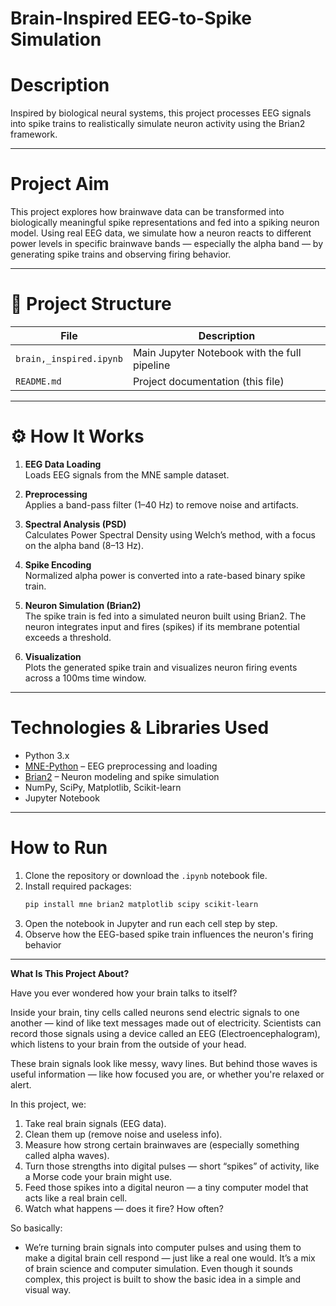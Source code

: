 # Brain-Inspired EEG-to-Spike Simulation

# Description

Inspired by biological neural systems, this project processes EEG signals into spike trains to realistically simulate neuron activity using the Brian2 framework.

---

# Project Aim

This project explores how brainwave data can be transformed into biologically meaningful spike representations and fed into a spiking neuron model. Using real EEG data, we simulate how a neuron reacts to different power levels in specific brainwave bands — especially the alpha band — by generating spike trains and observing firing behavior.

---

# 📁 Project Structure

| File                     | Description                                  |
|--------------------------|----------------------------------------------|
| `brain,_inspired.ipynb`  | Main Jupyter Notebook with the full pipeline |
| `README.md`              | Project documentation (this file)            |

---

# ⚙️ How It Works

1. **EEG Data Loading**  
   Loads EEG signals from the MNE sample dataset.

2. **Preprocessing**  
   Applies a band-pass filter (1–40 Hz) to remove noise and artifacts.

3. **Spectral Analysis (PSD)**  
   Calculates Power Spectral Density using Welch’s method, with a focus on the alpha band (8–13 Hz).

4. **Spike Encoding**  
   Normalized alpha power is converted into a rate-based binary spike train.

5. **Neuron Simulation (Brian2)**  
   The spike train is fed into a simulated neuron built using Brian2. The neuron integrates input and fires (spikes) if its membrane potential exceeds a threshold.

6. **Visualization**  
   Plots the generated spike train and visualizes neuron firing events across a 100ms time window.

---

# Technologies & Libraries Used

- Python 3.x  
- [MNE-Python](https://mne.tools/stable/index.html) – EEG preprocessing and loading  
- [Brian2](https://brian2.readthedocs.io/en/stable/) – Neuron modeling and spike simulation  
- NumPy, SciPy, Matplotlib, Scikit-learn  
- Jupyter Notebook

---

# How to Run

1. Clone the repository or download the `.ipynb` notebook file.
2. Install required packages:
   ```bash
   pip install mne brian2 matplotlib scipy scikit-learn
3. Open the notebook in Jupyter and run each cell step by step.
4. Observe how the EEG-based spike train influences the neuron's firing behavior

---

**What Is This Project About?**

Have you ever wondered how your brain talks to itself?

Inside your brain, tiny cells called neurons send electric signals to one another — kind of like text messages made out of electricity. Scientists can record those signals using a device called an EEG (Electroencephalogram), which listens to your brain from the outside of your head.

These brain signals look like messy, wavy lines. But behind those waves is useful information — like how focused you are, or whether you're relaxed or alert.

In this project, we:

1. Take real brain signals (EEG data).
2. Clean them up (remove noise and useless info).
3. Measure how strong certain brainwaves are (especially something called alpha waves).
4. Turn those strengths into digital pulses — short “spikes” of activity, like a Morse code your brain might use.
5. Feed those spikes into a digital neuron — a tiny computer model that acts like a real brain cell.
6. Watch what happens — does it fire? How often?

So basically:
+ We’re turning brain signals into computer pulses and using them to make a digital brain cell respond — just like a real one would.
It’s a mix of brain science and computer simulation. Even though it sounds complex, this project is built to show the basic idea in a simple and visual way.
